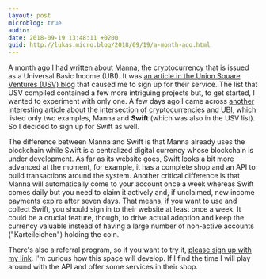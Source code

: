 ```yaml
---
layout: post
microblog: true
audio: 
date: 2018-09-19 13:48:11 +0200
guid: http://lukas.micro.blog/2018/09/19/a-month-ago.html
---
```

A month ago [I had written about Manna](https://lukasrosenstock.net/2018/08/11/as-you-may.html), the cryptocurrency that is issued as a Universal Basic Income (UBI). It was [an article in the Union Square Ventures (USV) blog](https://www.usv.com/blog/an-overview-of-blockchain-based-universal-basic-income-projects) that caused me to sign up for their service. The list that USV compiled contained a few more intriguing projects but, to get started, I wanted to experiment with only one. A few days ago I came across [another interesting article about the intersection of cryptocurrencies and UBI](https://safehaven.com/cryptocurrencies/alt-coins/Universal-Basic-Income-Is-This-The-Crypto-End-Game.html), which listed only two examples, Manna and **Swift** (which was also in the USV list). So I decided to sign up for Swift as well.

The difference between Manna and Swift is that Manna already uses the blockchain while Swift is a centralized digital currency whose blockchain is under development. As far as its website goes, Swift looks a bit more advanced at the moment, for example, it has a complete shop and an API to build transactions around the system. Another critical difference is that Manna will automatically come to your account once a week whereas Swift comes daily but you need to claim it actively and, if unclaimed, new income payments expire after seven days. That means, if you want to use and collect Swift, you should sign in to their website at least once a week. It could be a crucial feature, though, to drive actual adoption and keep the currency valuable instead of having a large number of non-active accounts ("Karteileichen") holding the coin.

There's also a referral program, so if you want to try it, [please sign up with my link](https://www.swiftdemand.com/?referred_by=lukasros). I'm curious how this space will develop. If I find the time I will play around with the API and offer some services in their shop.
